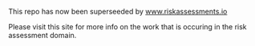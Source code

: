 This repo has now been superseeded by 
www.riskassessments.io

Please visit this site for more info on the work that is occuring in the risk assessment domain.
